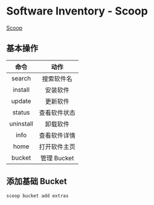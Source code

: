 # Software Inventory - Scoop

[Scoop](https://github.com/lukesampson/scoop)

## 基本操作

| 命令      | 动作         |
| :-:       | :-:          |
| search    | 搜索软件名   |
| install   | 安装软件     |
| update    | 更新软件     |
| status    | 查看软件状态 |
| uninstall | 卸载软件     |
| info      | 查看软件详情 |
| home      | 打开软件主页 |
| bucket    | 管理 Bucket  |

## 添加基础 Bucket

```
scoop bucket add extras
```
